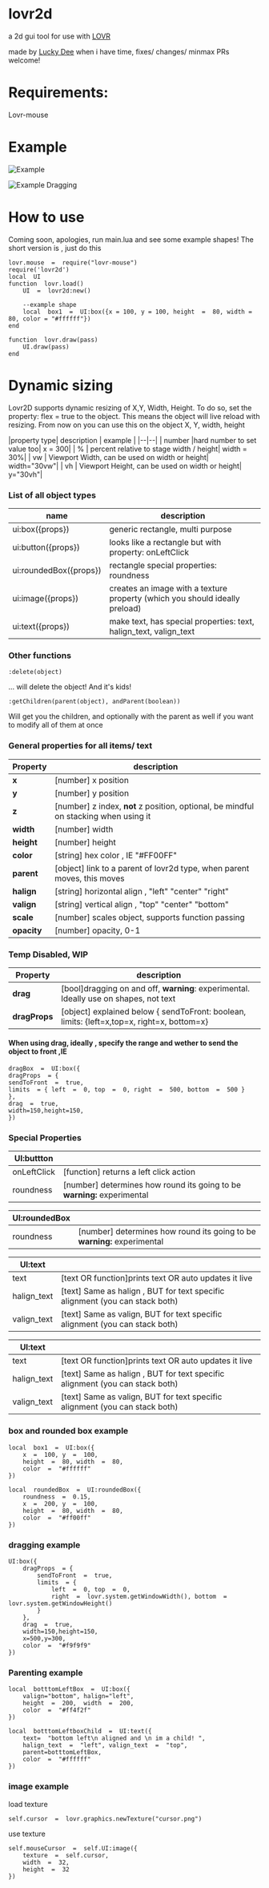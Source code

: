 
# lovr2d
a 2d gui tool for use with [LOVR](https://lovr.org)

  

made by [Lucky Dee](https://www.linkedin.com/in/lucky-dee-7745b240/) when i have time, fixes/ changes/ minmax PRs welcome!

# Requirements:
Lovr-mouse

# Example

![Example](https://github.com/Tackyflea/lovr2d/blob/25db94484ee05d4e9b6ebc5e38a6987bb4331ed9/images/lovr_Z4t2upoL2Y.png)

![Example Dragging](https://github.com/Tackyflea/lovr2d/blob/25db94484ee05d4e9b6ebc5e38a6987bb4331ed9/images/lovr_E41TS5VcJB.gif)
# How to use
Coming soon, apologies, run main.lua and see some example shapes!
The short version is , just do this 

    lovr.mouse  =  require("lovr-mouse")
    require('lovr2d')
    local  UI
    function  lovr.load()
	    UI  =  lovr2d:new()
	    
	    --example shape
	    local  box1  =  UI:box({x = 100, y = 100, height  =  80, width = 80, color = "#ffffff"})
    end 
    
    function  lovr.draw(pass)
	    UI.draw(pass)
    end 

# Dynamic sizing 
Lovr2D supports dynamic resizing of X,Y, Width, Height.
To do so, set the property:  flex = true to the object.
This means the object will live reload with resizing. From now on you can use this on the object X, Y, width, height 

|property type| description  | example |
|--|--|
| number |hard number to set value too| x = 300|
| %  | percent relative to stage width / height| width = 30%|
| vw  | Viewport Width, can be used on width or height| width="30vw"|
| vh  | Viewport Height, can be used on width or height| y="30vh"|

### List of all object types 
|name| description  |
|--|--|
| ui:box({props}) |   generic rectangle, multi purpose|
| ui:button({props}) |   looks like a rectangle but with property: onLeftClick|
| ui:roundedBox({props}) |   rectangle  special properties: roundness|
| ui:image({props}) |   creates an image with a texture property (which you should ideally preload)|
| ui:text({props}) |  make text, has special properties: text, halign_text, valign_text |

### Other functions

    :delete(object)

... will delete the object! And it's kids!

    :getChildren(parent(object), andParent(boolean))

Will get you the children, and optionally with the parent as well if you want to modify all of them at once


### General properties for all items/ text
|Property| description |
|--|--|
| **x** |[number]  x position |
| **y** |[number]  y position |
| **z** |[number]  z index, **not** z position, optional, be mindful on stacking when using it  |
| **width** | [number] width |
| **height**| [number] height |
| **color**| [string] hex color , IE "#FF00FF"|
| **parent**| [object] link to a parent of lovr2d type, when parent moves, this moves|
| **halign**| [string] horizontal align , "left" "center" "right"|
| **valign**| [string] vertical align , "top" "center" "bottom"|
| **scale**| [number] scales object, supports function passing |
| **opacity**| [number] opacity, 0-1|

### Temp Disabled, WIP 
|Property| description |
|--|--|
| **drag**| [bool]dragging  on and off, **warning**: experimental. Ideally use on shapes, not text|
| **dragProps**| [object] explained below { sendToFront: boolean, limits: {left=x,top=x, right=x, bottom=x} 

#### When using drag, ideally , specify the range and wether to send the object to front ,IE 

    dragBox  =  UI:box({
    dragProps  = {
    sendToFront  =  true,
    limits  = { left  =  0, top  =  0, right  =  500, bottom  =  500 }
    },
    drag  =  true,
    width=150,height=150,
    })
    
### Special Properties 
|  UI:buttton|  |
|--|--|
| onLeftClick | [function] returns a left click action |
| roundness| [number] determines how round its going to be **warning:** experimental   |

|  UI:roundedBox|  |
|--|--|
| roundness| [number] determines how round its going to be **warning:** experimental  |

|  UI:text|  |
|--|--|
| text| [text OR function]prints text OR auto updates it live |
| halign_text| [text] Same as halign , BUT for text specific alignment (you can stack both) |
| valign_text| [text]  Same as valign, BUT for text specific alignment  (you can stack both)|

|  UI:text|  |
|--|--|
| text| [text OR function]prints text OR auto updates it live |
| halign_text| [text] Same as halign , BUT for text specific alignment (you can stack both) |
| valign_text| [text]  Same as valign, BUT for text specific alignment  (you can stack both)|


### box and rounded box example 

    local  box1  =  UI:box({ 
	    x  =  100, y  =  100,
	    height  =  80, width  =  80,
	    color  =  "#ffffff"
    })
    
    local  roundedBox  =  UI:roundedBox({ 
	    roundness  =  0.15, 
	    x  =  200, y  =  100, 
	    height  =  80, width  =  80,
	    color  =  "#ff00ff"
    })
### dragging example

    UI:box({
	    dragProps  = {
		    sendToFront  =  true,
		    limits  = { 
			    left  =  0, top  =  0, 
			    right  =  lovr.system.getWindowWidth(), bottom  =  lovr.system.getWindowHeight() 
		    }
	    },
	    drag  =  true,
	    width=150,height=150,
	    x=500,y=300,
	    color  =  "#f9f9f9"
    })
### Parenting example 

    local  botttomLeftBox  =  UI:box({
	    valign="bottom", halign="left", 
	    height  =  200,  width  =  200, 
	    color  =  "#ff4f2f"
    })
    
    local  botttomLeftboxChild  =  UI:text({
	    text=  "bottom left\n aligned and \n im a child! ",
	    halign_text  =  "left", valign_text  =  "top",
	    parent=botttomLeftBox,
	    color  =  "#ffffff"
    })

### image example 
load texture

    self.cursor  =  lovr.graphics.newTexture("cursor.png")

use texture
    
    self.mouseCursor  =  self.UI:image({  
	    texture  =  self.cursor, 
	    width  =  32, 
	    height  =  32 
    })

